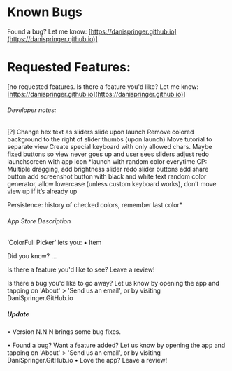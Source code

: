 # Known Bugs

Found a bug? Let me know: [https://danispringer.github.io](https://danispringer.github.io)]

# Requested Features:

[no requested features. Is there a feature you'd like? Let me know: [https://danispringer.github.io](https://danispringer.github.io)]


###### Developer notes:

[?] Change hex text as sliders slide upon launch
Remove colored background to the right of slider thumbs (upon launch)
Move tutorial to separate view
Create special keyboard with only allowed chars.
  Maybe fixed buttons so view never goes up and user sees sliders adjust
redo launchscreen with app icon
\*launch with random color everytime
CP: Multiple dragging, add brightness slider
redo slider buttons
add share button
add screenshot button with black and white text
random color generator, allow lowercase (unless custom keyboard works), don’t move view up if it’s already up

Persistence: history of checked colors, remember last color\*

###### App Store Description
‘ColorFull Picker’ lets you:
• Item

Did you know? ...

Is there a feature you'd like to see? Leave a review!

Is there a bug you'd like to go away? Let us know by opening the app and tapping on 'About' > 'Send us an email', or by visiting DaniSpringer.GitHub.io

##### Update

• Version N.N.N brings some bug fixes.

• Found a bug? Want a feature added? Let us know by opening the app and tapping on 'About' > 'Send us an email', or by visiting DaniSpringer.GitHub.io
• Love the app? Leave a review!